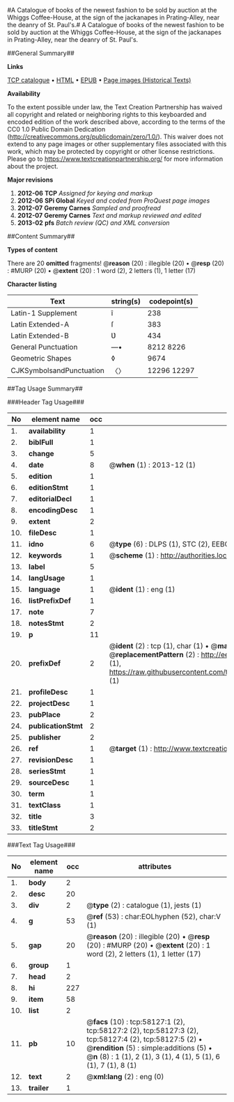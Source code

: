 #A Catalogue of books of the newest fashion to be sold by auction at the Whiggs Coffee-House, at the sign of the jackanapes in Prating-Alley, near the deanry of St. Paul's.#
A Catalogue of books of the newest fashion to be sold by auction at the Whiggs Coffee-House, at the sign of the jackanapes in Prating-Alley, near the deanry of St. Paul's.

##General Summary##

**Links**

[TCP catalogue](http://www.ota.ox.ac.uk/tcp/)  • 
[HTML](http://tei.it.ox.ac.uk/tcp/Texts-HTML/free/A31/A31257.html)  • 
[EPUB](http://tei.it.ox.ac.uk/tcp/Texts-EPUB/free/A31/A31257.epub) • 
[Page images (Historical Texts)](https://historicaltexts.jisc.ac.uk/eebo-12267998e)

**Availability**

To the extent possible under law, the Text Creation Partnership has waived all copyright and related or neighboring rights to this keyboarded and encoded edition of the work described above, according to the terms of the CC0 1.0 Public Domain Dedication (http://creativecommons.org/publicdomain/zero/1.0/). This waiver does not extend to any page images or other supplementary files associated with this work, which may be protected by copyright or other license restrictions. Please go to https://www.textcreationpartnership.org/ for more information about the project.

**Major revisions**

1. __2012-06__ __TCP__ *Assigned for keying and markup*
1. __2012-06__ __SPi Global__ *Keyed and coded from ProQuest page images*
1. __2012-07__ __Geremy Carnes__ *Sampled and proofread*
1. __2012-07__ __Geremy Carnes__ *Text and markup reviewed and edited*
1. __2013-02__ __pfs__ *Batch review (QC) and XML conversion*

##Content Summary##

**Types of content**


There are 20 **omitted** fragments! 
 @__reason__ (20) : illegible (20)  •  @__resp__ (20) : #MURP (20)  •  @__extent__ (20) : 1 word (2), 2 letters (1), 1 letter (17)

**Character listing**


|Text|string(s)|codepoint(s)|
|---|---|---|
|Latin-1 Supplement|î|238|
|Latin Extended-A|ſ|383|
|Latin Extended-B|Ʋ|434|
|General Punctuation|—•|8212 8226|
|Geometric Shapes|◊|9674|
|CJKSymbolsandPunctuation|〈〉|12296 12297|

##Tag Usage Summary##

###Header Tag Usage###

|No|element name|occ|attributes|
|---|---|---|---|
|1.|__availability__|1||
|2.|__biblFull__|1||
|3.|__change__|5||
|4.|__date__|8| @__when__ (1) : 2013-12 (1)|
|5.|__edition__|1||
|6.|__editionStmt__|1||
|7.|__editorialDecl__|1||
|8.|__encodingDesc__|1||
|9.|__extent__|2||
|10.|__fileDesc__|1||
|11.|__idno__|6| @__type__ (6) : DLPS (1), STC (2), EEBO-CITATION (1), OCLC (1), VID (1)|
|12.|__keywords__|1| @__scheme__ (1) : http://authorities.loc.gov/ (1)|
|13.|__label__|5||
|14.|__langUsage__|1||
|15.|__language__|1| @__ident__ (1) : eng (1)|
|16.|__listPrefixDef__|1||
|17.|__note__|7||
|18.|__notesStmt__|2||
|19.|__p__|11||
|20.|__prefixDef__|2| @__ident__ (2) : tcp (1), char (1)  •  @__matchPattern__ (2) : ([0-9\-]+):([0-9IVX]+) (1), (.+) (1)  •  @__replacementPattern__ (2) : http://eebo.chadwyck.com/downloadtiff?vid=$1&page=$2 (1), https://raw.githubusercontent.com/textcreationpartnership/Texts/master/tcpchars.xml#$1 (1)|
|21.|__profileDesc__|1||
|22.|__projectDesc__|1||
|23.|__pubPlace__|2||
|24.|__publicationStmt__|2||
|25.|__publisher__|2||
|26.|__ref__|1| @__target__ (1) : http://www.textcreationpartnership.org/docs/. (1)|
|27.|__revisionDesc__|1||
|28.|__seriesStmt__|1||
|29.|__sourceDesc__|1||
|30.|__term__|1||
|31.|__textClass__|1||
|32.|__title__|3||
|33.|__titleStmt__|2||


###Text Tag Usage###

|No|element name|occ|attributes|
|---|---|---|---|
|1.|__body__|2||
|2.|__desc__|20||
|3.|__div__|2| @__type__ (2) : catalogue (1), jests (1)|
|4.|__g__|53| @__ref__ (53) : char:EOLhyphen (52), char:V (1)|
|5.|__gap__|20| @__reason__ (20) : illegible (20)  •  @__resp__ (20) : #MURP (20)  •  @__extent__ (20) : 1 word (2), 2 letters (1), 1 letter (17)|
|6.|__group__|1||
|7.|__head__|2||
|8.|__hi__|227||
|9.|__item__|58||
|10.|__list__|2||
|11.|__pb__|10| @__facs__ (10) : tcp:58127:1 (2), tcp:58127:2 (2), tcp:58127:3 (2), tcp:58127:4 (2), tcp:58127:5 (2)  •  @__rendition__ (5) : simple:additions (5)  •  @__n__ (8) : 1 (1), 2 (1), 3 (1), 4 (1), 5 (1), 6 (1), 7 (1), 8 (1)|
|12.|__text__|2| @__xml:lang__ (2) : eng (0)|
|13.|__trailer__|1||
